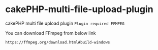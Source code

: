 # cakePHP-multi-file-upload-plugin
cakePHP multi file upload plugin
`Plugin required FFMPEG`

You can download FFmpeg from below link

```https://ffmpeg.org/download.html#build-windows```
